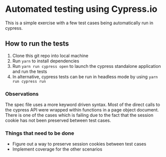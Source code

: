 # Automated testing using Cypress.io

This is a simple exercise with a few test cases being automatically run in cypress. 

## How to run the tests

1. Clone this git repo into local machine
2. Run `yarn` to install dependencies
3. Run `yarn run cypress open` to launch the cypress standalone application and run the tests
4. In alternative, cypress tests can be run in headless mode by using `yarn run cypress run`

### Observations

The spec file uses a more keyword driven syntax. Most of the direct calls to the cypress API were wrapped within functions in a page object document. 
There is one of the cases which is failing due to the fact that the session cookie has not been preserved between test cases. 

### Things that need to be done

* Figure out a way to preserve session cookies between test cases
* Implement coverage for the other scenarios